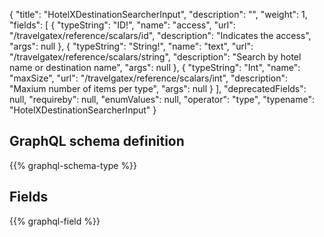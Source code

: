 {
  "title": "HotelXDestinationSearcherInput",
  "description": "",
  "weight": 1,
  "fields": [
    {
      "typeString": "ID!",
      "name": "access",
      "url": "/travelgatex/reference/scalars/id",
      "description": "Indicates the access",
      "args": null
    },
    {
      "typeString": "String!",
      "name": "text",
      "url": "/travelgatex/reference/scalars/string",
      "description": "Search by hotel name or destination name",
      "args": null
    },
    {
      "typeString": "Int",
      "name": "maxSize",
      "url": "/travelgatex/reference/scalars/int",
      "description": "Maxium number of items per type",
      "args": null
    }
  ],
  "deprecatedFields": null,
  "requireby": null,
  "enumValues": null,
  "operator": "type",
  "typename": "HotelXDestinationSearcherInput"
}
## GraphQL schema definition

{{% graphql-schema-type %}}

## Fields

{{% graphql-field %}}
